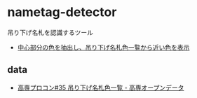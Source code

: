 # nametag-detector
 
吊り下げ名札を認識するツール

- [中心部分の色を抽出し、吊り下げ名札色一覧から近い色を表示](https://codeforkosen.github.io/nametag-detector/)

## data

- [高専プロコン#35 吊り下げ名札色一覧 - 高専オープンデータ](https://github.com/codeforkosen/kosen-opendata/)
